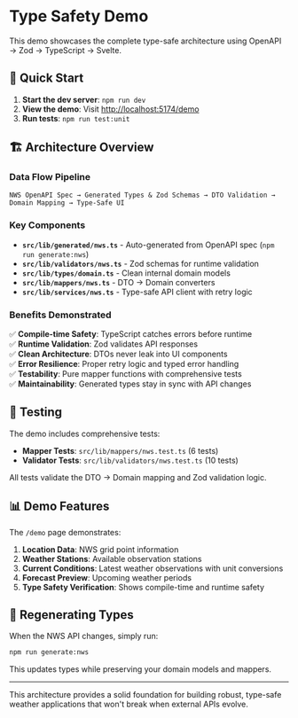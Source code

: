 # Type Safety Demo

This demo showcases the complete type-safe architecture using OpenAPI → Zod → TypeScript → Svelte.

## 🚀 Quick Start

1. **Start the dev server**: `npm run dev`
2. **View the demo**: Visit [http://localhost:5174/demo](http://localhost:5174/demo)
3. **Run tests**: `npm run test:unit`

## 🏗️ Architecture Overview

### Data Flow Pipeline
```
NWS OpenAPI Spec → Generated Types & Zod Schemas → DTO Validation → Domain Mapping → Type-Safe UI
```

### Key Components

- **`src/lib/generated/nws.ts`** - Auto-generated from OpenAPI spec (`npm run generate:nws`)
- **`src/lib/validators/nws.ts`** - Zod schemas for runtime validation  
- **`src/lib/types/domain.ts`** - Clean internal domain models
- **`src/lib/mappers/nws.ts`** - DTO → Domain converters
- **`src/lib/services/nws.ts`** - Type-safe API client with retry logic

### Benefits Demonstrated

✅ **Compile-time Safety**: TypeScript catches errors before runtime  
✅ **Runtime Validation**: Zod validates API responses  
✅ **Clean Architecture**: DTOs never leak into UI components  
✅ **Error Resilience**: Proper retry logic and typed error handling  
✅ **Testability**: Pure mapper functions with comprehensive tests  
✅ **Maintainability**: Generated types stay in sync with API changes  

## 🧪 Testing

The demo includes comprehensive tests:

- **Mapper Tests**: `src/lib/mappers/nws.test.ts` (6 tests)
- **Validator Tests**: `src/lib/validators/nws.test.ts` (10 tests)

All tests validate the DTO → Domain mapping and Zod validation logic.

## 📊 Demo Features

The `/demo` page demonstrates:

1. **Location Data**: NWS grid point information
2. **Weather Stations**: Available observation stations
3. **Current Conditions**: Latest weather observations with unit conversions
4. **Forecast Preview**: Upcoming weather periods
5. **Type Safety Verification**: Shows compile-time and runtime safety

## 🔄 Regenerating Types

When the NWS API changes, simply run:

```bash
npm run generate:nws
```

This updates types while preserving your domain models and mappers.

---

This architecture provides a solid foundation for building robust, type-safe weather applications that won't break when external APIs evolve.